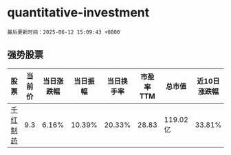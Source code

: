 # quantitative-investment

`最后更新时间：2025-06-12 15:09:43 +0800`

## 强势股票

|股票|当前价|当日涨跌幅|当日振幅|当日换手率|市盈率TTM|总市值|近10日涨跌幅|
|----|----|----|----|----|----|----|----|
|[千红制药](https://xueqiu.com/S/SZ002550)|9.3|6.16%|10.39%|20.33%|28.83|119.02亿|33.81%|
